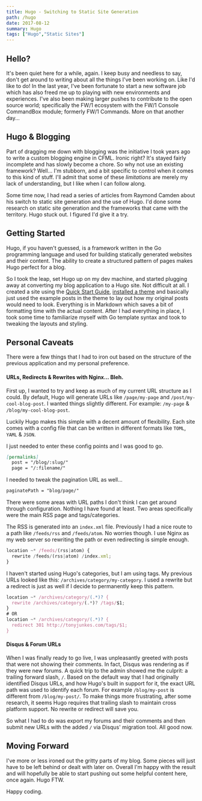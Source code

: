 ```yaml
---
title: Hugo - Switching to Static Site Generation
path: /hugo
date: 2017-08-12
summary: Hugo
tags: ["Hugo","Static Sites"]
---
```


## Hello?

It's been quiet here for a while, again. I keep busy and needless to say, don't get around to writing about all the things I've been working on. Like I'd like to do! In the last year, I've been fortunate to start a new software job which has also freed me up to playing with new environments and experiences. I've also been making larger pushes to contribute to the open source world; specifically the FW/1 ecosystem with the FW/1 Console CommandBox module; formerly FW/1 Commands. More on that another day...

## Hugo &amp; Blogging

Part of dragging me down with blogging was the initiative I took years ago to write a custom blogging engine in CFML. Ironic right? It's stayed fairly incomplete and has slowly become a chore. So why not use an existing framework? Well... I'm stubborn, and a bit specific to control when it comes to this kind of stuff. I'll admit that some of these _limitations_ are merely my lack of understanding, but I like when I can follow along.

Some time now, I had read a series of articles from Raymond Camden about his switch to static site generation and the use of Hugo. I'd done some research on static site generation and the frameworks that came with the territory. Hugo stuck out. I figured I'd give it a try. 

## Getting Started

Hugo, if you haven't guessed, is a framework written in the Go programming language and used for building statically generated websites and their content. The ability to create a structured pattern of pages makes Hugo perfect for a blog.

So I took the leap, set Hugo up on my dev machine, and started plugging away at converting my blog application to a Hugo site. Not difficult at all. I created a site using the [Quick Start Guide](https://gohugo.io/getting-started/quick-start/), [installed a theme](https://themes.gohugo.io/) and basically just used the example posts in the theme to lay out how my original posts would need to look. Everything is in Markdown which saves a bit of formatting time with the actual content. After I had everything in place, I took some time to familiarize myself with Go template syntax and took to tweaking the layouts and styling.

## Personal Caveats

There were a few things that I had to iron out based on the structure of the previous application and my personal preference.

#### URLs, Redirects &amp; Rewrites with Nginx... Bleh.

First up, I wanted to try and keep as much of my current URL structure as I could. By default, Hugo will generate URLs like `/page/my-page` and `/post/my-cool-blog-post`. I wanted things slightly different. For example: `/my-page` & `/blog/my-cool-blog-post`.

Luckily Hugo makes this simple with a decent amount of flexibility. Each site comes with a config file that can be written in different formats like `TOML`, `YAML` &amp; `JSON`.

I just needed to enter these config points and I was good to go.

```md
[permalinks]
  post = "/blog/:slug/"
  page = "/:filename/"
```

I needed to tweak the pagination URL as well...

```md
paginatePath = "blog/page/"
```

There were some areas with URL paths I don't think I can get around through configuration. Nothing I have found at least. Two areas specifically were the main RSS page and tags/categories.

The RSS is generated into an `index.xml` file. Previously I had a nice route to a path like `/feeds/rss` and `/feeds/atom`. No worries though. I use Nginx as my web server so rewriting the path or even redirecting is simple enough.

```js
location ~* /feeds/(rss|atom) {
  rewrite /feeds/(rss|atom) /index.xml;
}
```

I haven't started using Hugo's categories, but I am using tags. My previous URLs looked like this: `/archives/category/my-category`. I used a rewrite but a redirect is just as well if I decide to permanently keep this pattern.

```js
location ~* /archives/category/(.*)? {
  rewrite /archives/category/(.*)? /tags/$1;
}
# OR
location ~* /archives/category/(.*)? {
  redirect 301 http://tonyjunkes.com/tags/$1;
}
```

#### Disqus &amp; Forum URLs

When I was finally ready to go live, I was unpleasantly greeted with posts that were not showing their comments. In fact, Disqus was rendering as if they were new forums. A quick trip to the admin showed me the culprit: a trailing forward slash, `/`. Based on the default way that I had originally identified Disqus URLs, and how Hugo's built in support for it, the exact URL path was used to identify each forum. For example `/blog/my-post` is different from `/blog/my-post/`. To make things more frustrating, after some research, it seems Hugo requires that trailing slash to maintain cross platform support. No rewrite or redirect will save you.

So what I had to do was export my forums and their comments and then submit new URLs with the added `/` via Disqus' migration tool. All good now.

## Moving Forward

I've more or less ironed out the gritty parts of my blog. Some pieces will just have to be left behind or dealt with later on. Overall I'm happy with the result and will hopefully be able to start pushing out some helpful content here, once again. Hugo FTW.

Happy coding.